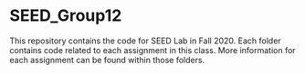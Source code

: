 # SEED_Group12
This repository contains the code for SEED Lab in Fall 2020. Each folder contains code related to 
each assignment in this class. More information for each assignment can be found within those folders.
